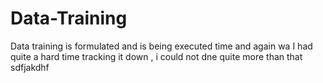 # Data-Training
Data training is formulated and is being executed time and again wa
I had quite a hard time tracking it down , i could not dne quite more than that sdfjakdhf
